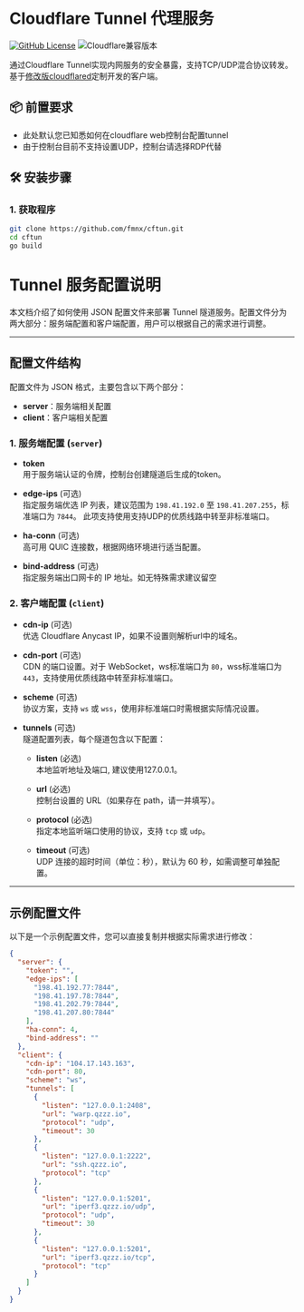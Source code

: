 # Cloudflare Tunnel 代理服务

[![GitHub License](https://img.shields.io/badge/license-MIT-blue.svg)](https://opensource.org/licenses/MIT)
![Cloudflare兼容版本](https://img.shields.io/badge/cloudflared-v2023.7.3-green)

通过Cloudflare Tunnel实现内网服务的安全暴露，支持TCP/UDP混合协议转发。基于[修改版cloudflared](https://github.com/fmnx/cloudflared)定制开发的客户端。

## 📦 前置要求

- 此处默认您已知悉如何在cloudflare web控制台配置tunnel
- 由于控制台目前不支持设置UDP，控制台请选择RDP代替

## 🛠️ 安装步骤

### 1. 获取程序
```bash
git clone https://github.com/fmnx/cftun.git
cd cftun
go build
```

# Tunnel 服务配置说明

本文档介绍了如何使用 JSON 配置文件来部署 Tunnel 隧道服务。配置文件分为两大部分：服务端配置和客户端配置，用户可以根据自己的需求进行调整。

---

## 配置文件结构

配置文件为 JSON 格式，主要包含以下两个部分：

- **server**：服务端相关配置
- **client**：客户端相关配置

### 1. 服务端配置 (`server`)

- **token**  
  用于服务端认证的令牌，控制台创建隧道后生成的token。

- **edge-ips** (可选)  
  指定服务端优选 IP 列表，建议范围为 `198.41.192.0` 至 `198.41.207.255`，标准端口为 `7844`。
  此项支持使用支持UDP的优质线路中转至非标准端口。

- **ha-conn** (可选)  
  高可用 QUIC 连接数，根据网络环境进行适当配置。

- **bind-address** (可选)  
  指定服务端出口网卡的 IP 地址。如无特殊需求建议留空

### 2. 客户端配置 (`client`)

- **cdn-ip** (可选)  
  优选 Cloudflare Anycast IP，如果不设置则解析url中的域名。

- **cdn-port** (可选)  
  CDN 的端口设置。对于 WebSocket，ws标准端口为 `80`，wss标准端口为 `443`，支持使用优质线路中转至非标准端口。

- **scheme** (可选)  
  协议方案，支持 `ws` 或 `wss`，使用非标准端口时需根据实际情况设置。

- **tunnels** (可选)  
  隧道配置列表，每个隧道包含以下配置：

    - **listen** (必选)  
      本地监听地址及端口, 建议使用127.0.0.1。

    - **url** (必选)  
      控制台设置的 URL（如果存在 path，请一并填写）。

    - **protocol** (必选)  
      指定本地监听端口使用的协议，支持 `tcp` 或 `udp`。

    - **timeout** (可选)  
      UDP 连接的超时时间（单位：秒），默认为 60 秒，如需调整可单独配置。

---

## 示例配置文件

以下是一个示例配置文件，您可以直接复制并根据实际需求进行修改：

```json
{
  "server": {
    "token": "",
    "edge-ips": [
      "198.41.192.77:7844",
      "198.41.197.78:7844",
      "198.41.202.79:7844",
      "198.41.207.80:7844"
    ],
    "ha-conn": 4,
    "bind-address": ""
  },
  "client": {
    "cdn-ip": "104.17.143.163",
    "cdn-port": 80,
    "scheme": "ws",
    "tunnels": [
      {
        "listen": "127.0.0.1:2408",
        "url": "warp.qzzz.io",
        "protocol": "udp",
        "timeout": 30
      },
      {
        "listen": "127.0.0.1:2222",
        "url": "ssh.qzzz.io",
        "protocol": "tcp"
      },
      {
        "listen": "127.0.0.1:5201",
        "url": "iperf3.qzzz.io/udp",
        "protocol": "udp",
        "timeout": 30
      },
      {
        "listen": "127.0.0.1:5201",
        "url": "iperf3.qzzz.io/tcp",
        "protocol": "tcp"
      }
    ]
  }
}
```
